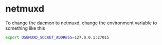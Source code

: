 # netmuxd

To change the daemon to netmuxd, change the environment variable to something like this
```bash
export USBMUXD_SOCKET_ADDRESS=127.0.0.1:27015
```